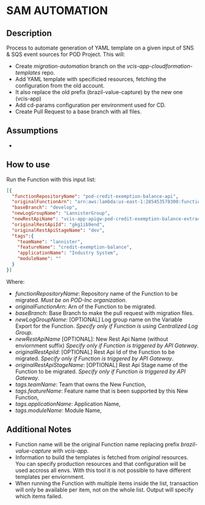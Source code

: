 # SAM AUTOMATION
## Description
Process to automate generation of YAML template on a given input of SNS & SQS event sources for POD Project. 
This will:
- Create *migration-automation* branch on the *vcis-app-cloudformation-templates* repo.
- Add YAML template with specificied resources, fetching the configuration from the old account.
- It also replace the old prefix (brazil-value-capture) by the new one (vcis-app)
- Add cd-params configuration per environment used for CD.
- Create Pull Request to a base branch with all files.
 
## Assumptions
- 

## How to use
Run the Function with this input list:
```json
[{
  "functionRepositoryName": "pod-credit-exemption-balance-api",
  "originalFunctionArn": "arn:aws:lambda:us-east-1:285453578300:function:brazil-value-capture-credit-consumption-api",
  "baseBranch": "develop",
  "newLogGroupName": "LannisterGroup",
  "newRestApiName": "vcis-app-apigw-pod-credit-exemption-balance-extract",  
  "originalRestApiId": "gkg1ib9end",
  "originalRestApiStageName": "dev",
  "tags":{
    "teamName": "lannister",
    "featureName": "credit-exemption-balance",
    "applicationName": "Industry System",
    "moduleName": ""
  }
}]
```
Where:
 * *functionRepositoryName*: Repository name of the Function to be migrated. *Must be on POD-Inc organization*. 
 * *originalFunctionArn*: Arn of the Function to be migrated. 
 * *baseBranch*: Base Branch to make the pull request with migration files.
 * *newLogGroupName*: [OPTIONAL] Log group name on the Variable Export for the Function. *Specify only if Function is using Centralized Log Group*.
 * *newRestApiName* [OPTIONAL]: New Rest Api Name (without enviornment suffix) *Specify only if Function is triggered by API Gateway*.
 * *originalRestApiId*: [OPTIONAL] Rest Api Id of the Function to be migrated. *Specify only if Function is triggered by API Gateway*.
 * *originalRestApiStageName*: [OPTIONAL] Rest Api Stage name of the Function to be migrated. *Specify only if Function is triggered by API Gateway*.
 * *tags.teamName*: Team that owns the New Function,
 * *tags.featureName*: Feature name that is been supported by this New Function,
 * *tags.applicationName*: Application Name,
 * *tags.moduleName*: Module Name,
 
 ## Additional Notes
 - Function name will be the original Function name replacing prefix *brazil-value-capture* with *vcis-app*.
 - Information to build the templates is fetched from *original* resources. You can specify production resources and that configuration will be used accross all envs. With this tool it is not possible to have different templates per enviornment.
 - When running the Function with multiple items inside the list, transaction will only be available per item, not on the whole list. Output will specify which items failed.
